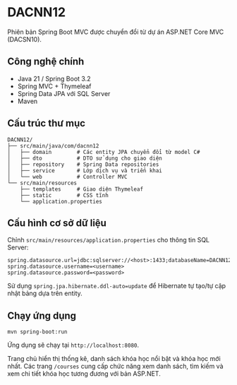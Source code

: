 # DACNN12

Phiên bản Spring Boot MVC được chuyển đổi từ dự án ASP.NET Core MVC (DACSN10).

## Công nghệ chính

- Java 21 / Spring Boot 3.2
- Spring MVC + Thymeleaf
- Spring Data JPA với SQL Server
- Maven

## Cấu trúc thư mục

```
DACNN12/
├── src/main/java/com/dacnn12
│   ├── domain        # Các entity JPA chuyển đổi từ model C#
│   ├── dto           # DTO sử dụng cho giao diện
│   ├── repository    # Spring Data repositories
│   ├── service       # Lớp dịch vụ và triển khai
│   └── web           # Controller MVC
└── src/main/resources
    ├── templates     # Giao diện Thymeleaf
    ├── static        # CSS tĩnh
    └── application.properties
```

## Cấu hình cơ sở dữ liệu

Chỉnh `src/main/resources/application.properties` cho thông tin SQL Server:

```
spring.datasource.url=jdbc:sqlserver://<host>:1433;databaseName=DACNN12;encrypt=false
spring.datasource.username=<username>
spring.datasource.password=<password>
```

Sử dụng `spring.jpa.hibernate.ddl-auto=update` để Hibernate tự tạo/tự cập nhật bảng dựa trên entity.

## Chạy ứng dụng

```
mvn spring-boot:run
```

Ứng dụng sẽ chạy tại `http://localhost:8080`.

Trang chủ hiển thị thống kê, danh sách khóa học nổi bật và khóa học mới nhất. Các trang `/courses` cung cấp chức năng xem danh sách, tìm kiếm và xem chi tiết khóa học tương đương với bản ASP.NET.
